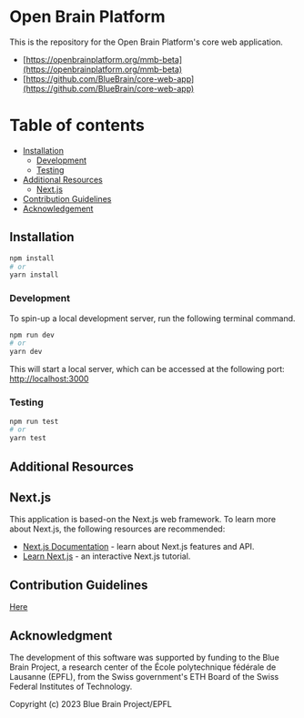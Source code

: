 # Open Brain Platform

This is the repository for the Open Brain Platform's core web application.

- [https://openbrainplatform.org/mmb-beta](https://openbrainplatform.org/mmb-beta)
- [https://github.com/BlueBrain/core-web-app](https://github.com/BlueBrain/core-web-app)

# Table of contents

- [Installation](#installation)
  - [Development](#development)
  - [Testing](#testing)
- [Additional Resources](#additional-resources)
  - [Next.js](#next.js)
- [Contribution Guidelines](#contribution-guidelines)
- [Acknowledgement](#acknowledgment)

## Installation

```bash
npm install
# or
yarn install
```

### Development

To spin-up a local development server, run the following terminal command.

```bash
npm run dev
# or
yarn dev
```

This will start a local server, which can be accessed at the following port: [http://localhost:3000](http://localhost:3000)

### Testing

```bash
npm run test
# or
yarn test
```

## Additional Resources

## Next.js

This application is based-on the Next.js web framework. To learn more about Next.js, the following resources are recommended:

- [Next.js Documentation](https://nextjs.org/docs) - learn about Next.js features and API.
- [Learn Next.js](https://nextjs.org/learn) - an interactive Next.js tutorial.

## Contribution Guidelines

[Here](./CONTRIBUTING.md)

## Acknowledgment

The development of this software was supported by funding to the Blue Brain Project, a research center of the École polytechnique fédérale de Lausanne (EPFL), from the Swiss government's ETH Board of the Swiss Federal Institutes of Technology.

Copyright (c) 2023 Blue Brain Project/EPFL
